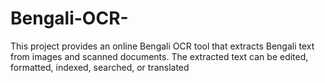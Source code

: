 # Bengali-OCR-
This project provides an online Bengali OCR tool that extracts Bengali text from images and scanned documents. The extracted text can be edited, formatted, indexed, searched, or translated
